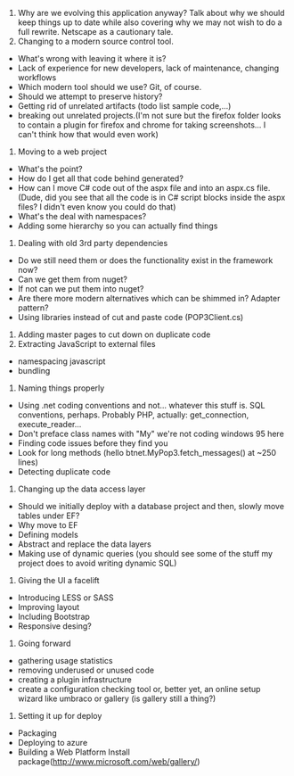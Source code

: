 1.  Why are we evolving this application anyway? Talk about why we should keep things up to date while also covering why we may not wish to do a full rewrite. Netscape as a cautionary tale.
1. Changing to a modern source control tool.
 - What's wrong with leaving it where it is?
 - Lack of experience for new developers, lack of maintenance, changing workflows
 - Which modern tool should we use? Git, of course.
 - Should we attempt to preserve history?
 - Getting rid of unrelated artifacts (todo list sample code,...)
 - breaking out unrelated projects.(I'm not sure but the firefox folder looks to contain a plugin for firefox and chrome for taking screenshots... I can't think how that would even work)
1. Moving to a web project
 - What's the point?
 - How do I get all that code behind generated?
 - How can I move C# code out of the aspx file and into an aspx.cs file. (Dude, did you see that all the code is in C# script blocks inside the aspx files? I didn't even know you could do that)
 - What's the deal with namespaces?
 - Adding some hierarchy so you can actually find things
1. Dealing with old 3rd party dependencies
 - Do we still need them or does the functionality exist in the framework now?
 - Can we get them from nuget?
 - If not can we put them into nuget?
 - Are there more modern alternatives which can be shimmed in? Adapter pattern?
 - Using libraries instead of cut and paste code (POP3Client.cs)
1. Adding master pages to cut down on duplicate code
1. Extracting JavaScript to external files
 - namespacing javascript
 - bundling
1. Naming things properly
 - Using .net coding conventions and not... whatever this stuff is. SQL conventions, perhaps.  Probably PHP, actually: get_connection, execute_reader...
 - Don't preface class names with "My" we're not coding windows 95 here
 - Finding code issues before they find you
 - Look for long methods (hello btnet.MyPop3.fetch_messages() at ~250 lines)
 - Detecting duplicate code
1. Changing up the data access layer
 - Should we initially deploy with a database project and then, slowly move tables under EF?
 - Why move to EF
 - Defining models
 - Abstract and replace the data layers
 - Making use of dynamic queries (you should see some of the stuff my project does to avoid writing dynamic SQL)
1. Giving the UI a facelift
 - Introducing LESS or SASS
 - Improving layout
 - Including Bootstrap
 - Responsive desing?
 1. Going forward
 - gathering usage statistics
 - removing underused or unused code
 - creating a plugin infrastructure
 - create a configuration checking tool or, better yet, an online setup wizard like umbraco or gallery (is gallery still a thing?)
1. Setting it up for deploy
 - Packaging
 - Deploying to azure
 - Building a Web Platform Install package(http://www.microsoft.com/web/gallery/)
